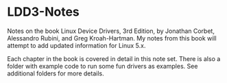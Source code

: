 # LDD3-Notes
Notes on the book Linux Device Drivers, 3rd Edition, by Jonathan Corbet, Alessandro Rubini, and Greg Kroah-Hartman. My notes from this book will attempt to add updated information for Linux 5.x.

Each chapter in the book is covered in detail in this note set. There is also a folder with example code to run some fun drivers as examples. See additional folders for more details. 

